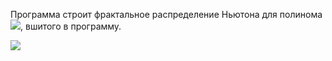 Программа строит фрактальное распределение Ньютона для полинома
![](https://s147sas.storage.yandex.net/rdisk/ac471a583378a7f1778f3e4ffc36fcedea1571902ccf185615f702ca0eaddd62/5ddc3fe8/z__1m-ui2agx_cVrrRxfnQ-w_j536mUL8cWB9QYlkdd68PMc7ETJ6WzpVD5NFUj8k9mzgR5dgv19cGPhf6q9EA==?uid=124475869&filename=polinom.PNG&disposition=inline&hash=&limit=0&content_type=image%2Fpng&owner_uid=124475869&fsize=746&hid=6cef352ec8b2cdf346b6c7fccc55b998&media_type=image&tknv=v2&etag=9ed8c10f151e81c557f1b81b901575a6&rtoken=UMz2XobwA2D1&force_default=yes&ycrid=na-a4bd7c093fa5d85b76e5b7bc419556c7-downloader14h&ts=59831fe21ca00&s=35ada67eb0a42a5f2be4b5a756189b76f1c5e51399da4945db333d0967352e99&pb=U2FsdGVkX19pWfDXZWj9xGVgezEqWZnHaoBh__KByQm6ZN6cPkABTY7zZC7Lqma-VOOT5gu3LzpV7wgt7pIAOh9YKtxMZtwLcfLMZ1bzv6w),
вшитого в программу.  

![](https://s144vla.storage.yandex.net/rdisk/15c19c5ff8f806e691fdb6ecab1a0e89b8ffe67a3eb61f1ebb88438c948de938/5ddc4047/z__1m-ui2agx_cVrrRxfnfhadbbLGD845V44HugQeJT5F8sdKxg-Ot01cgzGIdN_hM27yPlE06-l8axoTgOSJQ==?uid=124475869&filename=Newton.PNG&disposition=inline&hash=&limit=0&content_type=image%2Fpng&owner_uid=124475869&fsize=28424&hid=65cb538a2c67bb14812a46b3f28199f0&media_type=image&tknv=v2&etag=c3c095edbd386272b2186ae984247a7c&rtoken=AbRLe77uSmoU&force_default=yes&ycrid=na-ee38e385060f7c14a2cd47231306867d-downloader9f&ts=5983203cb5fc0&s=c606d8e4126a2eaca40840cd6d0ff4b3ed34ab6f8f1bc74933bffc59cacaf7bf&pb=U2FsdGVkX1_QVLE7V7BRzGeS3nWbobTTwZZz0B30RKxW5m-uMjQcnBic2k65PmB5RuDqDPfQsFsRbRV5P7RHQu88x171LVLOsf4rK3dmWT4)
